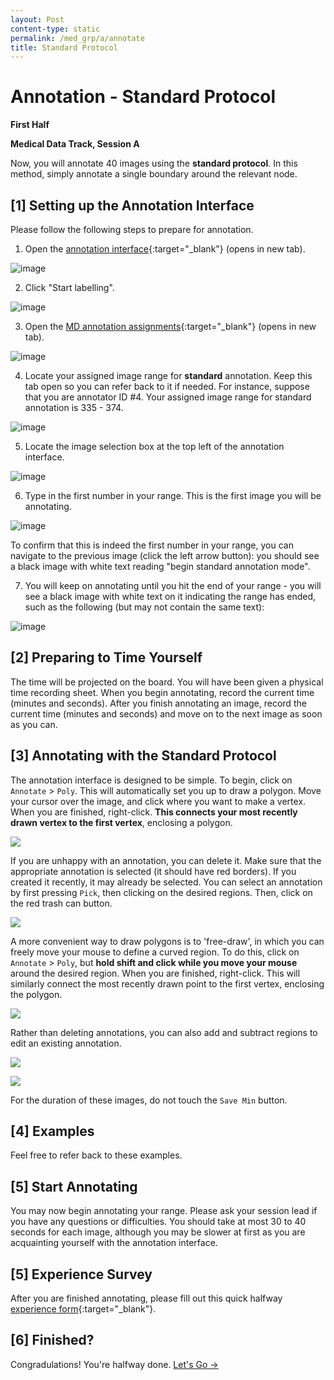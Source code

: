 ```yaml
---
layout: Post
content-type: static
permalink: /med_grp/a/annotate
title: Standard Protocol
---
```


# Annotation - Standard Protocol
**First Half**

**Medical Data Track, Session A**

Now, you will annotate 40 images using the **standard protocol**. In this method, simply annotate
a single boundary around the relevant node. 

## [1] Setting up the Annotation Interface

Please follow the following steps to prepare for annotation.

1. Open the [annotation interface](https://mua.cs.washington.edu/){:target="_blank"} (opens in new tab).

![image](https://user-images.githubusercontent.com/73039742/196007328-88327886-fcf4-4824-933d-5dced02e3a84.png)

2. Click "Start labelling".

![image](https://user-images.githubusercontent.com/73039742/196007355-0476558f-7696-4ffa-bde5-d3a101b7d4e2.png)

3. Open the [MD annotation assignments](/muadocs/annot_assigns/med){:target="_blank"} (opens in new tab).

![image](https://user-images.githubusercontent.com/73039742/196007396-aace832b-ad19-4910-aa20-979c810228c3.png)


4. Locate your assigned image range for **standard** annotation. Keep this tab open so you can refer back to it if needed. For instance, suppose that you are annotator ID #4. Your assigned image range for standard annotation is 335 - 374.

![image](https://user-images.githubusercontent.com/73039742/196007429-ce04a0e7-42b4-4581-9ce0-975684bf4956.png)

5. Locate the image selection box at the top left of the annotation interface.

![image](https://user-images.githubusercontent.com/73039742/196007467-dc9476d4-100b-45d8-8fa4-23ecbe48d825.png)

6. Type in the first number in your range. This is the first image you will be annotating.

![image](https://user-images.githubusercontent.com/73039742/196007505-467f5a89-c1c6-4f20-8017-376f1ffebbd9.png)

To confirm that this is indeed the first number in your range, you can navigate to the previous image (click the left arrow button): you should see a black image with white text reading "begin standard annotation mode". 

7. You will keep on annotating until you hit the end of your range - you will see a black image with white text on it indicating the range has ended, such as the following (but may not contain the same text):

![image](https://user-images.githubusercontent.com/73039742/196007565-98b04119-3ede-41eb-9dbf-606fa85b1787.png)

## [2] Preparing to Time Yourself

The time will be projected on the board. You will have been given a physical time recording sheet. When you begin annotating, record the current time (minutes and seconds). After you finish annotating an image, record the current time (minutes and seconds) and move on to the next image as soon as you can.

## [3] Annotating with the Standard Protocol

The annotation interface is designed to be simple. To begin, click on `Annotate` > `Poly`. This will automatically set you up to draw a polygon. Move your cursor over the image, and click where you want to make a vertex. When you are finished, right-click. **This connects your most recently drawn vertex to the first vertex**, enclosing a polygon. 

![](/muadocs/assets/img/0_click_annotate.gif)

If you are unhappy with an annotation, you can delete it. Make sure that the appropriate annotation is selected (it should have red borders). If you created it recently, it may already be selected. You can select an annotation by first pressing `Pick`, then clicking on the desired regions. Then, click on the red trash can button.

![](/muadocs/assets/img/1_delete.gif)

A more convenient way to draw polygons is to 'free-draw', in which you can freely move your mouse to define a curved region. To do this, click on `Annotate` > `Poly`, but **hold shift and click while you move your mouse** around the desired region. When you are finished, right-click. This will similarly connect the most recently drawn point to the first vertex, enclosing the polygon.

![](/muadocs/assets/img/2_shift_annotate.gif)

Rather than deleting annotations, you can also add and subtract regions to edit an existing annotation.

![](/muadocs/assets/img/3_add.gif)

![](/muadocs/assets/img/4_subtract.gif)


For the duration of these images, do not touch the `Save Min` button.

## [4] Examples

Feel free to refer back to these examples.

## [5] Start Annotating

You may now begin annotating your range. Please ask your session lead if you have any questions or difficulties. You should take at most 30 to 40 seconds for each image, although you may be slower at first as you are acquainting yourself with the annotation interface.

## [5] Experience Survey

After you are finished annotating, please fill out this quick halfway [experience form](){:target="_blank"}.

## [6] Finished?

Congradulations! You're halfway done. [Let's Go →](/muadocs/med_grp/a/annotate2)

